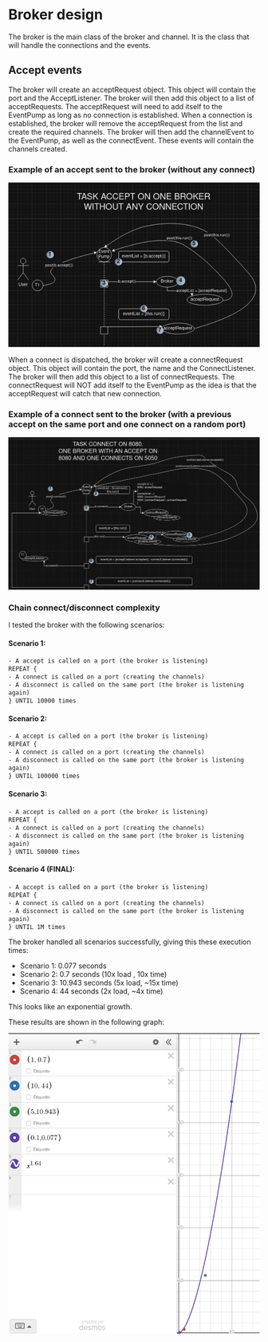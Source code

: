 # Broker design

The broker is the main class of the broker and channel. It is the class that will handle the connections and the events.

## Accept events

The broker will create an acceptRequest object. This object will contain the port and the AcceptListener. The broker will then add this object to a list of acceptRequests. The acceptRequest will need to add itself to the EventPump as long as no connection is established. When a connection is established, the broker will remove the acceptRequest from the list and create the required channels. The broker will then add the channelEvent to the EventPump, as well as the connectEvent. These events will contain the channels created.

### Example of an accept sent to the broker (without any connect)

![Example of an accept sent to the broker (without any connect)](./BrokerAccept.png)

When a connect is dispatched, the broker will create a connectRequest object. This object will contain the port, the name and the ConnectListener. The broker will then add this object to a list of connectRequests. The connectRequest will NOT add itself to the EventPump as the idea is that the acceptRequest will catch that new connection.

### Example of a connect sent to the broker (with a previous accept on the same port and one connect on a random port)

![Example of a connect sent to the broker (with a previous accept on the same port and one connect on a random port)](./BrokerConnect.png)

### Chain connect/disconnect complexity 

I tested the broker with the following scenarios:

#### Scenario 1:

```
- A accept is called on a port (the broker is listening)
REPEAT {
- A connect is called on a port (creating the channels)
- A disconnect is called on the same port (the broker is listening again)
} UNTIL 10000 times
```

#### Scenario 2:

```
- A accept is called on a port (the broker is listening)
REPEAT {
- A connect is called on a port (creating the channels)
- A disconnect is called on the same port (the broker is listening again)
} UNTIL 100000 times
```

#### Scenario 3:

```
- A accept is called on a port (the broker is listening)
REPEAT {
- A connect is called on a port (creating the channels)
- A disconnect is called on the same port (the broker is listening again)
} UNTIL 500000 times
```

#### Scenario 4 (FINAL):

```
- A accept is called on a port (the broker is listening)
REPEAT {
- A connect is called on a port (creating the channels)
- A disconnect is called on the same port (the broker is listening again)
} UNTIL 1M times
```

The broker handled all scenarios successfully, giving this these execution times:

- Scenario 1: 0.077 seconds
- Scenario 2: 0.7 seconds (10x load , 10x time)
- Scenario 3: 10.943 seconds (5x load, ~15x time)
- Scenario 4: 44 seconds (2x load, ~4x time)

This looks like an exponential growth.

These results are shown in the following graph:

![Broker performance](./BrokerPerformance.png)